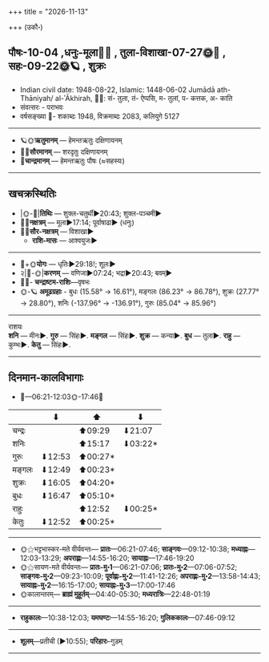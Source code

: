 +++
title = "2026-11-13"

+++
(उकौ॰)
## पौषः-10-04  ,धनुः-मूला🌛🌌  ,  तुला-विशाखा-07-27🌞🌌  ,  सहः-09-22🌞🪐  , शुक्रः
- Indian civil date: 1948-08-22, Islamic: 1448-06-02 Jumādā ath-Thāniyah/ al-ʾĀkhirah, 🌌🌞: सं- तुला, तं- ऐप्पसि, म- तुलां, प- कत्तक, अ- काति
- संवत्सरः - पराभवः
- वर्षसङ्ख्या 🌛- शकाब्दः 1948, विक्रमाब्दः 2083, कलियुगे 5127
___________________
- 🪐🌞**ऋतुमानम्** — हेमन्तऋतुः दक्षिणायनम्
- 🌌🌞**सौरमानम्** — शरदृतुः दक्षिणायनम्
- 🌛**चान्द्रमानम्** — हेमन्तऋतुः पौषः (≈सहस्यः)
___________________


## खचक्रस्थितिः
- |🌞-🌛|**तिथिः** — शुक्ल-चतुर्थी►20:43; शुक्ल-पञ्चमी►  
- 🌌🌛**नक्षत्रम्** — मूला►17:14; पूर्वाषाढा► (धनुः)  
- 🌌🌞**सौर-नक्षत्रम्** — विशाखा►  
  - **राशि-मासः** — आश्वयुजः► 
___________________
- 🌛+🌞**योगः** — धृतिः►29:18!; शूलः►  
- २|🌛-🌞|**करणम्** — वणिजा►07:24; भद्रा►20:43; बवम्►  
- 🌌🌛- **चन्द्राष्टम-राशिः**—वृषभः  
- 🌞-🪐 **अमूढग्रहाः** - बुधः (15.58° → 16.61°), मङ्गलः (86.23° → 86.78°), शुक्रः (27.77° → 28.80°), शनिः (-137.96° → -136.91°), गुरुः (85.04° → 85.96°)
___________________
राशयः  
**शनि** — मीनः►. **गुरु** — सिंहः►. **मङ्गल** — सिंहः►. **शुक्र** — कन्या►. **बुध** — तुला►. **राहु** — कुम्भः►. **केतु** — सिंहः►. 
___________________


## दिनमान-कालविभागाः
- 🌅—06:21-12:03🌞-17:46🌇  

|      |⬇     |⬆     |⬇     |
|------|-----|-----|------|
|चन्द्रः|     |⬆09:29 |⬇21:07 |
|शनिः   |     |⬆15:17 |⬇03:22*|
|गुरुः  |⬇12:53 |⬆00:27*|     |
|मङ्गलः |⬇12:49 |⬆00:23*|     |
|शुक्रः |⬇16:05 |⬆04:20*|     |
|बुधः   |⬇16:47 |⬆05:10*|     |
|राहुः  |     |⬆12:52 |⬇00:25*|
|केतुः  |⬇12:52 |⬆00:25*|     |
___________________
- 🌞⚝भट्टभास्कर-मते वीर्यवन्तः— **प्रातः**—06:21-07:46; **साङ्गवः**—09:12-10:38; **मध्याह्नः**—12:03-13:29; **अपराह्णः**—14:55-16:20; **सायाह्नः**—17:46-19:20  
- 🌞⚝सायण-मते वीर्यवन्तः— **प्रातः-मु॰1**—06:21-07:06; **प्रातः-मु॰2**—07:06-07:52; **साङ्गवः-मु॰2**—09:23-10:09; **पूर्वाह्णः-मु॰2**—11:41-12:26; **अपराह्णः-मु॰2**—13:58-14:43; **सायाह्नः-मु॰2**—16:15-17:00; **सायाह्नः-मु॰3**—17:00-17:46  
- 🌞कालान्तरम्— **ब्राह्मं मुहूर्तम्**—04:40-05:30; **मध्यरात्रिः**—22:48-01:19  
___________________
- **राहुकालः**—10:38-12:03; **यमघण्टः**—14:55-16:20; **गुलिककालः**—07:46-09:12  
___________________
- **शूलम्**—प्रतीची (►10:55); **परिहारः**–गुडम्  
___________________
